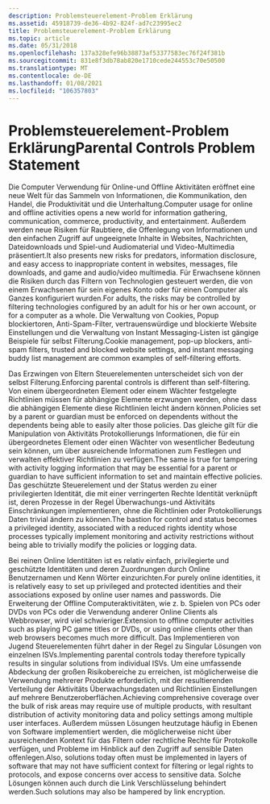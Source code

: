 ```yaml
---
description: Problemsteuerelement-Problem Erklärung
ms.assetid: 45918739-de36-4b92-824f-ad7c23995ec2
title: Problemsteuerelement-Problem Erklärung
ms.topic: article
ms.date: 05/31/2018
ms.openlocfilehash: 137a328efe96b38873af53377583ec76f24f381b
ms.sourcegitcommit: 831e8f3db78ab820e1710cede244553c70e50500
ms.translationtype: MT
ms.contentlocale: de-DE
ms.lasthandoff: 01/08/2021
ms.locfileid: "106357803"
---
```

# <a name="parental-controls-problem-statement"></a><span data-ttu-id="886c0-103">Problemsteuerelement-Problem Erklärung</span><span class="sxs-lookup"><span data-stu-id="886c0-103">Parental Controls Problem Statement</span></span>

<span data-ttu-id="886c0-104">Die Computer Verwendung für Online-und Offline Aktivitäten eröffnet eine neue Welt für das Sammeln von Informationen, die Kommunikation, den Handel, die Produktivität und die Unterhaltung.</span><span class="sxs-lookup"><span data-stu-id="886c0-104">Computer usage for online and offline activities opens a new world for information gathering, communication, commerce, productivity, and entertainment.</span></span> <span data-ttu-id="886c0-105">Außerdem werden neue Risiken für Raubtiere, die Offenlegung von Informationen und den einfachen Zugriff auf ungeeignete Inhalte in Websites, Nachrichten, Dateidownloads und Spiel-und Audiomaterial und Video-Multimedia präsentiert.</span><span class="sxs-lookup"><span data-stu-id="886c0-105">It also presents new risks for predators, information disclosure, and easy access to inappropriate content in websites, messages, file downloads, and game and audio/video multimedia.</span></span> <span data-ttu-id="886c0-106">Für Erwachsene können die Risiken durch das Filtern von Technologien gesteuert werden, die von einem Erwachsenen für sein eigenes Konto oder für einen Computer als Ganzes konfiguriert wurden.</span><span class="sxs-lookup"><span data-stu-id="886c0-106">For adults, the risks may be controlled by filtering technologies configured by an adult for his or her own account, or for a computer as a whole.</span></span> <span data-ttu-id="886c0-107">Die Verwaltung von Cookies, Popup blockiertoren, Anti-Spam-Filter, vertrauenswürdige und blockierte Website Einstellungen und die Verwaltung von Instant Messaging-Listen ist gängige Beispiele für selbst Filterung.</span><span class="sxs-lookup"><span data-stu-id="886c0-107">Cookie management, pop-up blockers, anti-spam filters, trusted and blocked website settings, and instant messaging buddy list management are common examples of self-filtering efforts.</span></span>

<span data-ttu-id="886c0-108">Das Erzwingen von Eltern Steuerelementen unterscheidet sich von der selbst Filterung.</span><span class="sxs-lookup"><span data-stu-id="886c0-108">Enforcing parental controls is different than self-filtering.</span></span> <span data-ttu-id="886c0-109">Von einem übergeordneten Element oder einem Wächter festgelegte Richtlinien müssen für abhängige Elemente erzwungen werden, ohne dass die abhängigen Elemente diese Richtlinien leicht ändern können.</span><span class="sxs-lookup"><span data-stu-id="886c0-109">Policies set by a parent or guardian must be enforced on dependents without the dependents being able to easily alter those policies.</span></span> <span data-ttu-id="886c0-110">Das gleiche gilt für die Manipulation von Aktivitäts Protokollierungs Informationen, die für ein übergeordnetes Element oder einen Wächter von wesentlicher Bedeutung sein können, um über ausreichende Informationen zum Festlegen und verwalten effektiver Richtlinien zu verfügen.</span><span class="sxs-lookup"><span data-stu-id="886c0-110">The same is true for tampering with activity logging information that may be essential for a parent or guardian to have sufficient information to set and maintain effective policies.</span></span> <span data-ttu-id="886c0-111">Das geschützte Steuerelement und der Status werden zu einer privilegierten Identität, die mit einer verringerten Rechte Identität verknüpft ist, deren Prozesse in der Regel Überwachungs-und Aktivitäts Einschränkungen implementieren, ohne die Richtlinien oder Protokollierungs Daten trivial ändern zu können.</span><span class="sxs-lookup"><span data-stu-id="886c0-111">The bastion for control and status becomes a privileged identity, associated with a reduced rights identity whose processes typically implement monitoring and activity restrictions without being able to trivially modify the policies or logging data.</span></span>

<span data-ttu-id="886c0-112">Bei reinen Online Identitäten ist es relativ einfach, privilegierte und geschützte Identitäten und deren Zuordnungen durch Online Benutzernamen und Kenn Wörter einzurichten.</span><span class="sxs-lookup"><span data-stu-id="886c0-112">For purely online identities, it is relatively easy to set up privileged and protected identities and their associations exposed by online user names and passwords.</span></span> <span data-ttu-id="886c0-113">Die Erweiterung der Offline Computeraktivitäten, wie z. b. Spielen von PCs oder DVDs von PCs oder die Verwendung anderer Online Clients als Webbrowser, wird viel schwieriger.</span><span class="sxs-lookup"><span data-stu-id="886c0-113">Extension to offline computer activities such as playing PC game titles or DVDs, or using online clients other than web browsers becomes much more difficult.</span></span> <span data-ttu-id="886c0-114">Das Implementieren von Jugend Steuerelementen führt daher in der Regel zu Singular Lösungen von einzelnen ISVs.</span><span class="sxs-lookup"><span data-stu-id="886c0-114">Implementing parental controls today therefore typically results in singular solutions from individual ISVs.</span></span> <span data-ttu-id="886c0-115">Um eine umfassende Abdeckung der großen Risikobereiche zu erreichen, ist möglicherweise die Verwendung mehrerer Produkte erforderlich, mit der resultierenden Verteilung der Aktivitäts Überwachungsdaten und Richtlinien Einstellungen auf mehrere Benutzeroberflächen.</span><span class="sxs-lookup"><span data-stu-id="886c0-115">Achieving comprehensive coverage over the bulk of risk areas may require use of multiple products, with resultant distribution of activity monitoring data and policy settings among multiple user interfaces.</span></span> <span data-ttu-id="886c0-116">Außerdem müssen Lösungen heutzutage häufig in Ebenen von Software implementiert werden, die möglicherweise nicht über ausreichenden Kontext für das Filtern oder rechtliche Rechte für Protokolle verfügen, und Probleme im Hinblick auf den Zugriff auf sensible Daten offenlegen.</span><span class="sxs-lookup"><span data-stu-id="886c0-116">Also, solutions today often must be implemented in layers of software that may not have sufficient context for filtering or legal rights to protocols, and expose concerns over access to sensitive data.</span></span> <span data-ttu-id="886c0-117">Solche Lösungen können auch durch die Link Verschlüsselung behindert werden.</span><span class="sxs-lookup"><span data-stu-id="886c0-117">Such solutions may also be hampered by link encryption.</span></span>

 

 



